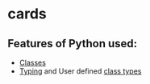 # cards

## Features of Python used:
- [Classes](https://www.w3schools.com/python/python_classes.asp)
- [Typing](https://docs.python.org/3/library/typing.html) and User defined [class types](https://stackoverflow.com/questions/36286894/name-not-defined-in-type-annotation)
